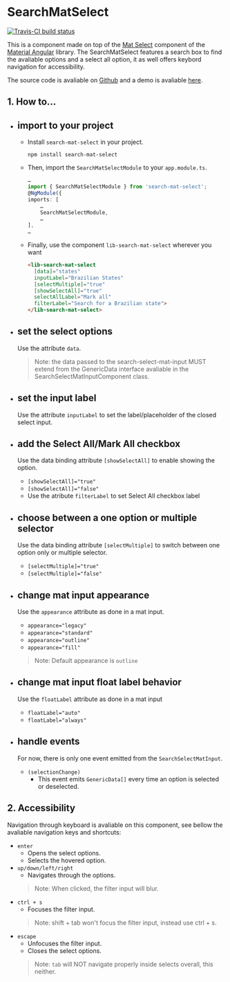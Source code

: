 # SearchMatSelect

[![Travis-CI build status](https://travis-ci.com/vinesnts/search-mat-select.svg)](https://github.com/vinesnts/search-mat-select)

This is a component made on top of the [Mat Select](https://material.angular.io/components/select/overview) component of the [Material Angular](https://material.angular.io/) library.
The SearchMatSelect features a search box to find the avaliable options and a select all option, it as well offers keybord navigation for accessibility.

The source code is avaliable on [Github](https://github.com/vinesnts/search-mat-select) and a demo is avaliable [here](http://viniciusalmeida.dev/search-mat-select-demo/).

## 1. How to...
  * ## import to your project</h2>
    * Install `search-mat-select` in your project.
      ```
      npm install search-mat-select
      ```
    * Then, import the `SearchMatSelectModule` to your `app.module.ts`.
      ```typescript
      …
      import { SearchMatSelectModule } from 'search-mat-select';
      @NgModule({
      imports: [
          …
          SearchMatSelectModule,
          …
      ],
      …
      ```
    * Finally, use the component `lib-search-mat-select` wherever you want
      ```html
      <lib-search-mat-select
        [data]="states"
        inputLabel="Brazilian States"
        [selectMultiple]="true"
        [showSelectAll]="true"
        selectAllLabel="Mark all"
        filterLabel="Search for a Brazilian state">
      </lib-search-mat-select>
      ```
  * ## set the select options
    Use the attribute `data`.
    > Note: the data passed to the search-select-mat-input MUST extend from the GenericData interface avaliable in the SearchSelectMatInputComponent class.
  * ## set the input label
    Use the attribute `inputLabel` to set the label/placeholder of the closed select input.
  * ## add the Select All/Mark All checkbox
    Use the data binding attribute `[showSelectAll]` to enable showing the option.
      * `[showSelectAll]="true"`
      * `[showSelectAll]="false"`
      * Use the atribute `filterLabel` to set Select All checkbox label
  
  * ## choose between a one option or multiple selector
    Use the data binding attribute `[selectMultiple]` to switch between one option only or multiple selector.
      * `[selectMultiple]="true"`
      * `[selectMultiple]="false"`
      
  * ## change mat input appearance
    Use the <code>appearance</code> attribute as done in a mat input.</p>
      * `appearance="legacy"`
      * `appearance="standard"`
      * `appearance="outline"`
      * `appearance="fill"`
      > Note: Default appearance is `outline`
  
  * ## change mat input float label behavior
    Use the <code>floatLabel</code> attribute as done in a mat input</p>
      * `floatLabel="auto"`
      * `floatLabel="always"`
  
  * ## handle events
    For now, there is only one event emitted from the `SearchSelectMatInput`.
      * `(selectionChange)`
        * This event emits `GenericData[]` every time an option is selected or deselected.

## 2. Accessibility
  Navigation through keyboard is avaliable on this component, see bellow the avaliable navigation keys and shortcuts:
  * `enter`
    * Opens the select options.
    * Selects the hovered option.
  * `up/down/left/right`
    * Navigates through the options.
    > Note: When clicked, the filter input will blur.
  * `ctrl + s`
    * Focuses the filter input.
    > Note: shift + tab won't focus the filter input, instead use ctrl + s.
  * `escape`
    * Unfocuses the filter input.
    * Closes the select options.
    > Note: `tab` will NOT navigate properly inside selects overall, this neither.
